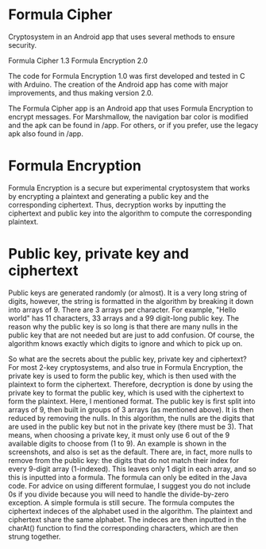 # Formula Cipher
Cryptosystem in an Android app that uses several methods to ensure security.

Formula Cipher 1.3
Formula Encryption 2.0

The code for Formula Encryption 1.0 was first developed and tested in C with Arduino. The creation of the Android app has come with major improvements, and thus making version 2.0.

The Formula Cipher app is an Android app that uses Formula Encryption to encrypt messages. For Marshmallow, the navigation bar color is modified and the apk can be found in /app. For others, or if you prefer, use the legacy apk also found in /app.

# Formula Encryption

Formula Encryption is a secure but experimental cryptosystem that works by encrypting a plaintext and generating a public key and the corresponding ciphertext. Thus, decryption works by inputting the ciphertext and public key into the algorithm to compute the corresponding plaintext.

# Public key, private key and ciphertext

Public keys are generated randomly (or almost). It is a very long string of digits, however, the string is formatted in the algorithm by breaking it down into arrays of 9. There are 3 arrays per character. For example, "Hello world" has 11 characters, 33 arrays and a 99 digit-long public key. The reason why the public key is so long is that there are many nulls in the public key that are not needed but are just to add confusion. Of course, the algorithm knows exactly which digits to ignore and which to pick up on.

So what are the secrets about the public key, private key and ciphertext? For most 2-key cryptosystems, and also true in Formula Encryption, the private key is used to form the public key, which is then used with the plaintext to form the ciphertext. Therefore, decryption is done by using the private key to format the public key, which is used with the ciphertext to form the plaintext. Here, I mentioned format. The public key is first split into arrays of 9, then built in groups of 3 arrays (as mentioned above). It is then reduced by removing the nulls. In this algorithm, the nulls are the digits that are used in the public key but not in the private key (there must be 3). That means, when choosing a private key, it must only use 6 out of the 9 available digits to choose from (1 to 9). An example is shown in the screenshots, and also is set as the default. There are, in fact, more nulls to remove from the public key: the digits that do not match their index for every 9-digit array (1-indexed). This leaves only 1 digit in each array, and so this is inputted into a formula. The formula can only be edited in the Java code. For advice on using different formulae, I suggest you do not include 0s if you divide because you will need to handle the divide-by-zero exception. A simple formula is still secure. The formula computes the ciphertext indeces of the alphabet used in the algorithm. The plaintext and ciphertext share the same alphabet. The indeces are then inputted in the charAt() function to find the corresponding characters, which are then strung together.
